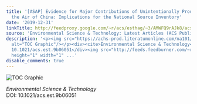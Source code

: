```yaml
---
title: '[ASAP] Evidence for Major Contributions of Unintentionally Produced PCBs in
  the Air of China: Implications for the National Source Inventory'
date: '2019-12-31'
linkTitle: http://feedproxy.google.com/~r/acs/esthag/~3/AMWFQ9rAJk8/acs.est.9b06051
source: 'Environmental Science & Technology: Latest Articles (ACS Publications)'
description: '<p><img src="https://achs-prod.literatumonline.com/na101/home/literatum/publisher/achs/journals/content/esthag/0/esthag.ahead-of-print/acs.est.9b06051/20191231/images/medium/es9b06051_0004.gif"
  alt="TOC Graphic"/></p><div><cite>Environmental Science & Technology</cite></div><div>DOI:
  10.1021/acs.est.9b06051</div><img src="http://feeds.feedburner.com/~r/acs/esthag/~4/AMWFQ9rAJk8"
  height="1" width="1" ...'
disable_comments: true
---
```

<p><img src="https://achs-prod.literatumonline.com/na101/home/literatum/publisher/achs/journals/content/esthag/0/esthag.ahead-of-print/acs.est.9b06051/20191231/images/medium/es9b06051_0004.gif" alt="TOC Graphic"/></p><div><cite>Environmental Science & Technology</cite></div><div>DOI: 10.1021/acs.est.9b06051</div><img src="http://feeds.feedburner.com/~r/acs/esthag/~4/AMWFQ9rAJk8" height="1" width="1" ...